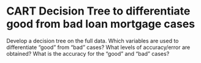 # CART Decision Tree to differentiate good from bad loan mortgage cases

Develop a decision tree on the full data. Which variables are used to differentiate “good” from “bad” cases?
What levels of accuracy/error are obtained? What is the accuracy for the “good” and “bad” cases? 
